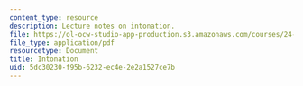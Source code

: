 ```yaml
---
content_type: resource
description: Lecture notes on intonation.
file: https://ol-ocw-studio-app-production.s3.amazonaws.com/courses/24-910-topics-in-linguistic-theory-laboratory-phonology-spring-2007/5dc30230f95b6232ec4e2e2a1527ce7b_lec7_intonation.pdf
file_type: application/pdf
resourcetype: Document
title: Intonation
uid: 5dc30230-f95b-6232-ec4e-2e2a1527ce7b
---
```

